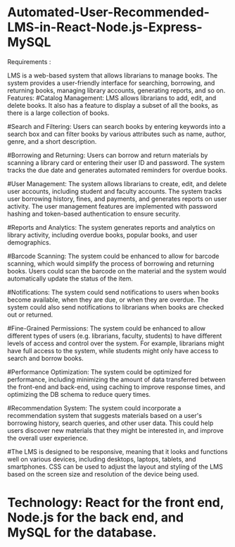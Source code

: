 # Automated-User-Recommended-LMS-in-React-Node.js-Express-MySQL

Requirements : 

LMS is a web-based system that allows librarians to manage books. The system provides a user-friendly interface for searching, borrowing, and returning books, managing library accounts, generating reports, and so on.
Features:
#Catalog Management: LMS allows librarians to add, edit, and delete books. It also has a feature to display a subset of all the books, as there is a large collection of books.

#Search and Filtering: Users can search books by entering keywords into a search box and can filter books by various attributes such as name, author, genre, and a short description.

#Borrowing and Returning: Users can borrow and return materials by scanning a library card or entering their user ID and password. The system tracks the due date and generates automated reminders for overdue books.

#User Management: The system allows librarians to create, edit, and delete user accounts, including student and faculty accounts. The system tracks user borrowing history, fines, and payments, and generates reports on user activity. The user management features are implemented with password hashing and token-based authentication to ensure security.

#Reports and Analytics: The system generates reports and analytics on library activity, including overdue books, popular books, and user demographics.

#Barcode Scanning: The system could be enhanced to allow for barcode scanning, which would simplify the process of borrowing and returning books. Users could scan the barcode on the material and the system would automatically update the status of the item.

#Notifications: The system could send notifications to users when books become available, when they are due, or when they are overdue. The system could also send notifications to librarians when books are checked out or returned.

#Fine-Grained Permissions: The system could be enhanced to allow different types of users (e.g. librarians, faculty, students) to have different levels of access and control over the system. For example, librarians might have full access to the system, while students might only have access to search and borrow books.

#Performance Optimization: The system could be optimized for performance, including minimizing the amount of data transferred between the front-end and back-end, using caching to improve response times, and optimizing the DB schema to reduce query times.

#Recommendation System: The system could incorporate a recommendation system that suggests materials based on a user's borrowing history, search queries, and other user data. This could help users discover new materials that they might be interested in, and improve the overall user experience. 

#The LMS is designed to be responsive, meaning that it looks and functions well on various devices, including desktops, laptops, tablets, and smartphones. CSS can be used to adjust the layout and styling of the LMS based on the screen size and resolution of the device being used.

# Technology: React for the front end, Node.js for the back end, and MySQL for the database.
